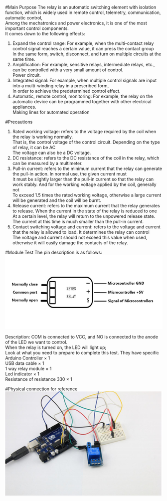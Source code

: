 #Main Purpose
The relay is an automatic switching element with isolation function, which is widely used in remote control, telemetry, communication, automatic control,<br>
Among the mechatronics and power electronics, it is one of the most important control components.<br>
It comes down to the following effects:<br>
1) Expand the control range: For example, when the multi-contact relay control signal reaches a certain value, it can press the contact group<br>
In the same form, switch, disconnect, and turn on multiple circuits at the same time.<br>
2) Amplification: For example, sensitive relays, intermediate relays, etc., can be controlled with a very small amount of control.<br>
Power circuit.<br>
3) Integrated signal: For example, when multiple control signals are input into a multi-winding relay in a prescribed form,<br>
In order to achieve the predetermined control effect.<br>
4) Automatic, remote control, monitoring: For example, the relay on the automatic device can be programmed together with other electrical appliances.<br>
Making lines for automated operation


#Precautions
1) Rated working voltage: refers to the voltage required by the coil when the relay is working normally.<br>
That is, the control voltage of the control circuit. Depending on the type of relay, it can be AC<br>
The voltage can also be a DC voltage.<br>
2) DC resistance: refers to the DC resistance of the coil in the relay, which can be measured by a multimeter.<br>
3) Pull-in current: refers to the minimum current that the relay can generate the pull-in action. In normal use, the given current must<br>
It must be slightly larger than the pull-in current so that the relay can work stably. And for the working voltage applied by the coil, generally not<br>
To exceed 1.5 times the rated working voltage, otherwise a large current will be generated and the coil will be burnt.<br>
4) Release current: refers to the maximum current that the relay generates to release. When the current in the state of the relay is reduced to one<br>
At a certain level, the relay will return to the unpowered release state. The current at this time is much smaller than the pull-in current.<br>
5) Contact switching voltage and current: refers to the voltage and current that the relay is allowed to load. It determines the relay can control<br>
The voltage and current should not exceed this value when used, otherwise it will easily damage the contacts of the relay.


#Module Test
The pin description is as follows:
![](https://raw.githubusercontent.com/WengYongHao/37-in-1-sensors-kit-for-Arduino/master/Relay/IMG/20190211210333.jpg)

Description: COM is connected to VCC, and NO is connected to the anode of the LED we want to control.<br>
When the relay is turned on, the LED will light up;<br>
Look at what you need to prepare to complete this test. They have specific<br>
Arduino Controller × 1<br>
USB data cable × 1<br>
1 way relay module × 1<br>
Led indicator × 1<br>
Resistance of resistance 330 × 1

#Physical connection for reference
![](https://raw.githubusercontent.com/WengYongHao/37-in-1-sensors-kit-for-Arduino/master/Relay/IMG/20190211212939.png)
